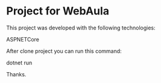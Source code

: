 # Project for WebAula
This project was developed with the following technologies:

ASPNETCore

After clone project you can run this command:

 dotnet run

Thanks.
